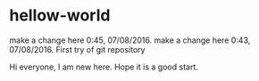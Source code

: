 # hellow-world
make a change here 0:45, 07/08/2016.
make a change here 0:43, 07/08/2016.
First try of git repository

Hi everyone, I am new here. Hope it is a good start.
